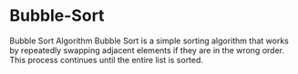 # Bubble-Sort
Bubble Sort Algorithm Bubble Sort is a simple sorting algorithm that works by repeatedly swapping adjacent elements if they are in the wrong order. This process continues until the entire list is sorted.
